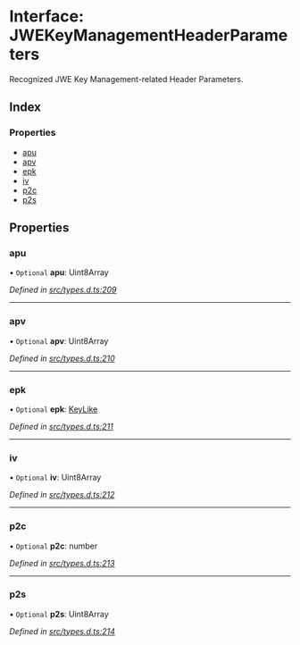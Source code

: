 # Interface: JWEKeyManagementHeaderParameters

Recognized JWE Key Management-related Header Parameters.

## Index

### Properties

* [apu](_types_d_.jwekeymanagementheaderparameters.md#apu)
* [apv](_types_d_.jwekeymanagementheaderparameters.md#apv)
* [epk](_types_d_.jwekeymanagementheaderparameters.md#epk)
* [iv](_types_d_.jwekeymanagementheaderparameters.md#iv)
* [p2c](_types_d_.jwekeymanagementheaderparameters.md#p2c)
* [p2s](_types_d_.jwekeymanagementheaderparameters.md#p2s)

## Properties

### apu

• `Optional` **apu**: Uint8Array

*Defined in [src/types.d.ts:209](https://github.com/panva/jose/blob/v3.3.1/src/types.d.ts#L209)*

___

### apv

• `Optional` **apv**: Uint8Array

*Defined in [src/types.d.ts:210](https://github.com/panva/jose/blob/v3.3.1/src/types.d.ts#L210)*

___

### epk

• `Optional` **epk**: [KeyLike](../types/_types_d_.keylike.md)

*Defined in [src/types.d.ts:211](https://github.com/panva/jose/blob/v3.3.1/src/types.d.ts#L211)*

___

### iv

• `Optional` **iv**: Uint8Array

*Defined in [src/types.d.ts:212](https://github.com/panva/jose/blob/v3.3.1/src/types.d.ts#L212)*

___

### p2c

• `Optional` **p2c**: number

*Defined in [src/types.d.ts:213](https://github.com/panva/jose/blob/v3.3.1/src/types.d.ts#L213)*

___

### p2s

• `Optional` **p2s**: Uint8Array

*Defined in [src/types.d.ts:214](https://github.com/panva/jose/blob/v3.3.1/src/types.d.ts#L214)*

